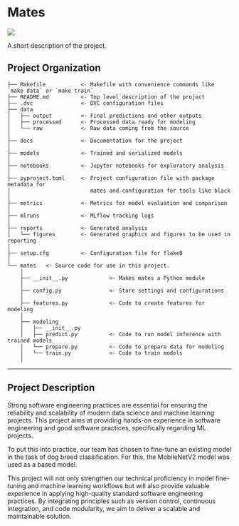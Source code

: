 # Mates

<a target="_blank" href="https://cookiecutter-data-science.drivendata.org/">
    <img src="https://img.shields.io/badge/CCDS-Project%20template-328F97?logo=cookiecutter" />
</a>

A short description of the project.

## Project Organization

```
├── Makefile           <- Makefile with convenience commands like `make data` or `make train`
├── README.md          <- Top level description of the project
├── .dvc               <- DVC configuration files
├── data
│   ├── output         <- Final predictions and other outputs
│   ├── processed      <- Processed data ready for modeling
│   └── raw            <- Raw data coming from the source
│
├── docs               <- Documentation for the project
│
├── models             <- Trained and serialized models
│
├── notebooks          <- Jupyter notebooks for exploratory analysis
│
├── pyproject.toml     <- Project configuration file with package metadata for 
│                         mates and configuration for tools like black
│
├── metrics            <- Metrics for model evaluation and comparison
│
├── mlruns             <- MLflow tracking logs
│
├── reports            <- Generated analysis
│   └── figures        <- Generated graphics and figures to be used in reporting
│
├── setup.cfg          <- Configuration file for flake8
│
└── mates   <- Source code for use in this project.
    │
    ├── __init__.py             <- Makes mates a Python module
    │
    ├── config.py               <- Store settings and configurations
    │
    ├── features.py             <- Code to create features for modeling
    │
    ├── modeling                
    │   ├── __init__.py 
    │   ├── predict.py          <- Code to run model inference with trained models          
    │   └── prepare.py          <- Code to prepare data for modeling
    │   └── train.py            <- Code to train models
    │
```

--------

## Project Description

Strong software engineering practices are essential for ensuring the reliability and scalability of modern data science and machine learning projects. This project aims at providing hands-on experience in software engineering and good software practices, specifically regarding ML projects.

To put this into practice, our team has chosen to fine-tune an existing model in the task of dog breed classification. For this, the MobileNetV2 model was used as a based model.

This project will not only strengthen our technical proficiency in model fine-tuning and machine learning workflows but will also provide valuable experience in applying high-quality standard software engineering practices. By integrating principles such as version control, continuous integration, and code modularity, we aim to deliver a scalable and maintainable solution.